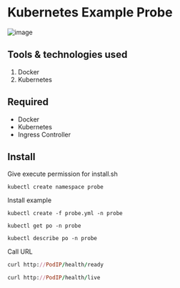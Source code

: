 
# Kubernetes Example Probe

![image](https://user-images.githubusercontent.com/3519706/96459618-fc8da600-122a-11eb-9d8d-e07734df1a70.png)

## [](https://github.com/OktaySavdi/kubernetes_probe)Tools & technologies used

1.  Docker
2. Kubernetes

## [](https://github.com/OktaySavdi/kubernetes_probe) Required

-   Docker
-   Kubernetes
-   Ingress Controller

## [](https://github.com/OktaySavdi/kubernetes_probe) Install

Give execute permission for install.sh
```
kubectl create namespace probe
```
Install example
```
kubectl create -f probe.yml -n probe
```
```
kubectl get po -n probe

kubectl describe po -n probe
```
Call URL
```ruby
curl http://PodIP/health/ready

curl http://PodIP/health/live
```
